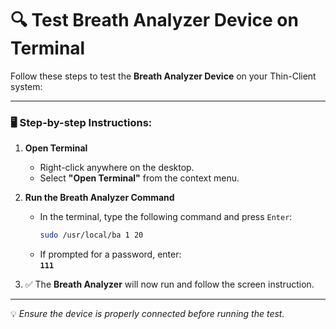 # 🔍 Test Breath Analyzer Device on Terminal

Follow these steps to test the **Breath Analyzer Device** on your Thin-Client system:

---

### 🖥️ Step-by-step Instructions:

1. **Open Terminal**
   - Right-click anywhere on the desktop.
   - Select **"Open Terminal"** from the context menu.

2. **Run the Breath Analyzer Command**
   - In the terminal, type the following command and press `Enter`:
     ```bash
     sudo /usr/local/ba 1 20
     ```
   - If prompted for a password, enter:  
     **`111`**

3. ✅ The **Breath Analyzer** will now run and follow the screen instruction.

---

💡 *Ensure the device is properly connected before running the test.*

